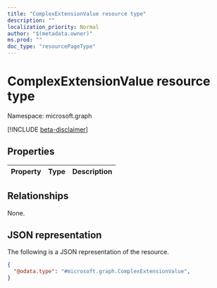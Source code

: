 ```yaml
---
title: "ComplexExtensionValue resource type"
description: ""
localization_priority: Normal
author: "$(metadata.owner)"
ms.prod: ""
doc_type: "resourcePageType"
---
```


# ComplexExtensionValue resource type

Namespace: microsoft.graph

[!INCLUDE [beta-disclaimer](../../includes/beta-disclaimer.md)]

## Properties

| Property | Type | Description |
| :------- | :--- | :---------- |

## Relationships

None.

## JSON representation

The following is a JSON representation of the resource.

<!-- {
  "blockType": "resource",
  "@odata.type": "microsoft.graph.ComplexExtensionValue",
}
-->

```json
{
  "@odata.type": "#microsoft.graph.ComplexExtensionValue",
}
```
